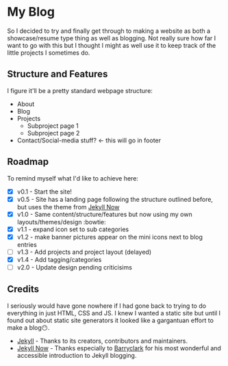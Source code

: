 
# My Blog
So I decided to try and finally get through to making a website as both a showcase/resume type thing as well as blogging. Not really sure how far I want to go with this but I thought I might as well use it to keep track of the little projects I sometimes do.

## Structure and Features
I figure it'll be a pretty standard webpage structure:

 * About
 * Blog
 * Projects
    * Subproject page 1
    * Subproject page 2
 * Contact/Social-media stuff? <- this will go in footer


## Roadmap
To remind myself what I'd like to achieve here:
 - [x] v0.1 - Start the site!
 - [x] v0.5 - Site has a landing page following the structure outlined before, but uses the theme from [Jekyll Now](https://github.com/barryclark/jekyll-now)
 - [x] v1.0 - Same content/structure/features but now using my own layouts/themes/design :bowtie:
 - [x] v1.1 - expand icon set to sub categories
 - [x] v1.2 - make banner pictures appear on the mini icons next to blog entries
 - [ ] v1.3 - Add projects and project layout (delayed)
 - [x] v1.4 - Add tagging/categories
 - [ ] v2.0 - Update design pending criticisims

## Credits
I seriously would have gone nowhere if I had gone back to trying to do everything in just HTML, CSS and JS. I knew I wanted a static site but until I found out about static site generators it looked like a gargantuan effort to make a blog:no_mouth:.
- [Jekyll](https://github.com/jekyll/jekyll) - Thanks to its creators, contributors and maintainers.
- [Jekyll Now](https://github.com/barryclark/jekyll-now) - Thanks especially to [Barryclark](https://github.com/barryclark) for his most wonderful and accessible introduction to Jekyll blogging.
